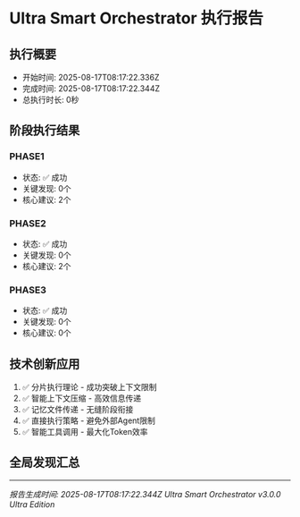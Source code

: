 # Ultra Smart Orchestrator 执行报告

## 执行概要
- 开始时间: 2025-08-17T08:17:22.336Z
- 完成时间: 2025-08-17T08:17:22.344Z
- 总执行时长: 0秒

## 阶段执行结果

### PHASE1
- 状态: ✅ 成功
- 关键发现: 0个
- 核心建议: 2个

### PHASE2
- 状态: ✅ 成功
- 关键发现: 0个
- 核心建议: 2个

### PHASE3
- 状态: ✅ 成功
- 关键发现: 0个
- 核心建议: 0个


## 技术创新应用
1. ✅ 分片执行理论 - 成功突破上下文限制
2. ✅ 智能上下文压缩 - 高效信息传递
3. ✅ 记忆文件传递 - 无缝阶段衔接
4. ✅ 直接执行策略 - 避免外部Agent限制
5. ✅ 智能工具调用 - 最大化Token效率

## 全局发现汇总


---
*报告生成时间: 2025-08-17T08:17:22.344Z*
*Ultra Smart Orchestrator v3.0.0 Ultra Edition*
